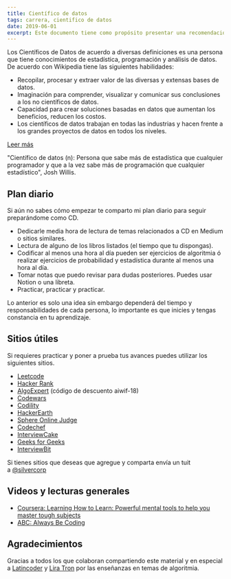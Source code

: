 ```yaml
---
title: Científico de datos
tags: carrera, cientifico de datos
date: 2019-06-01
excerpt: Este documento tiene como propósito presentar una recomendación de guía de estudio y preparación para un Científico de Datos que cubre desde los aspectos básicos hasta niveles avanzados para aspirar a hacer una entrevista en una FANG.
---
```


Los Científicos de Datos de acuerdo a diversas definiciones es una persona que tiene conocimientos de estadística, programación y análisis de datos. De acuerdo con Wikipedia tiene las siguientes habilidades:

- Recopilar, procesar y extraer valor de las diversas y extensas bases de datos.
- Imaginación para comprender, visualizar y comunicar sus conclusiones a los no científicos de datos.
- Capacidad para crear soluciones basadas en datos que aumentan los beneficios, reducen los costos.
- Los científicos de datos trabajan en todas las industrias y hacen frente a los grandes proyectos de datos en todos los niveles.

[Leer más](https://es.wikipedia.org/wiki/Ciencia_de_datos#Cient%C3%ADfico_de_datos)

"Científico de datos (n): Persona que sabe más de estadística que cualquier programador y que a la vez sabe más de programación que cualquier estadístico", Josh Willis.

## **Plan diario**

Si aún no sabes cómo empezar te comparto mi plan diario para seguir preparándome como CD.

- Dedicarle media hora de lectura de temas relacionados a CD en Medium o sitios similares.
- Lectura de alguno de los libros listados (el tiempo que tu dispongas).
- Codificar al menos una hora al día pueden ser ejercicios de algoritmia ó realizar ejercicios de probabilidad y estadística durante al menos una hora al día.
- Tomar notas que puedo revisar para dudas posteriores. Puedes usar Notion o una libreta.
- Practicar, practicar y practicar.

Lo anterior es solo una idea sin embargo dependerá del tiempo y responsabilidades de cada persona, lo importante es que inicies y tengas constancia en tu aprendizaje.

## **Sitios útiles**

Si requieres practicar y poner a prueba tus avances puedes utilizar los siguientes sitios.

- [Leetcode](https://www.leetcode.com/)
- [Hacker Rank](https://hackerrank.com/)
- [AlgoExpert](https://algoexpert.io/) (código de descuento aiwif-18)
- [Codewars](http://www.codewars.com/)
- [Codility](https://codility.com/programmers/)
- [HackerEarth](https://www.hackerearth.com/)
- [Sphere Online Judge](http://www.spoj.com/)
- [Codechef](https://www.codechef.com/)
- [InterviewCake](https://www.interviewcake.com/)
- [Geeks for Geeks](http://www.geeksforgeeks.org/)
- [InterviewBit](https://www.interviewbit.com/invite/icjf)

Si tienes sitios que deseas que agregue y comparta envía un tuit a [@silvercorp](https://www.twitter.com/silvercorp)

## **Videos y lecturas generales**

- [Coursera: Learning How to Learn: Powerful mental tools to help you master tough subjects](https://www.coursera.org/learn/learning-how-to-learn/home/welcome)
- [ABC: Always Be Coding](https://medium.com/always-be-coding/abc-always-be-coding-d5f8051afce2#.4heg8zvm4)

## **Agradecimientos**

Gracias a todos los que colaboran compartiendo este material y en especial a [Latincoder](https://twitter.com/jorge_vgut) y [Lira Tron](https://twitter.com/Lira_tron) por las enseñanzas en temas de algoritmia.


